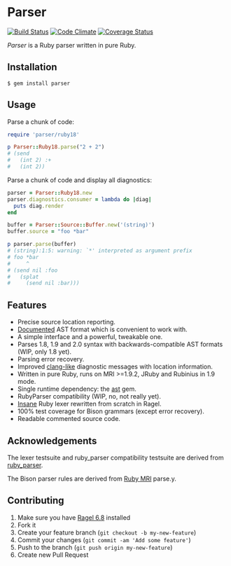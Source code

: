 # Parser

[![Build Status](https://travis-ci.org/whitequark/parser.png?branch=master)](https://travis-ci.org/whitequark/parser)
[![Code Climate](https://codeclimate.com/github/whitequark/parser.png)](https://codeclimate.com/github/whitequark/parser)
[![Coverage Status](https://coveralls.io/repos/whitequark/parser/badge.png?branch=master)](https://coveralls.io/r/whitequark/parser)

_Parser_ is a Ruby parser written in pure Ruby.

## Installation

    $ gem install parser

## Usage

Parse a chunk of code:
``` ruby
require 'parser/ruby18'

p Parser::Ruby18.parse("2 + 2")
# (send
#   (int 2) :+
#   (int 2))
```

Parse a chunk of code and display all diagnostics:
``` ruby
parser = Parser::Ruby18.new
parser.diagnostics.consumer = lambda do |diag|
  puts diag.render
end

buffer = Parser::Source::Buffer.new('(string)')
buffer.source = "foo *bar"

p parser.parse(buffer)
# (string):1:5: warning: `*' interpreted as argument prefix
# foo *bar
#     ^
# (send nil :foo
#   (splat
#     (send nil :bar)))

```

## Features

 * Precise source location reporting.
 * [Documented](AST_FORMAT.md) AST format which is convenient to work with.
 * A simple interface and a powerful, tweakable one.
 * Parses 1.8, 1.9 and 2.0 syntax with backwards-compatible AST formats (WIP, only 1.8 yet).
 * Parsing error recovery.
 * Improved [clang-like][] diagnostic messages with location information.
 * Written in pure Ruby, runs on MRI >=1.9.2, JRuby and Rubinius in 1.9 mode.
 * Single runtime dependency: the [ast][] gem.
 * RubyParser compatibility (WIP, no, not really yet).
 * [Insane][insane-lexer] Ruby lexer rewritten from scratch in Ragel.
 * 100% test coverage for Bison grammars (except error recovery).
 * Readable commented source code.

  [clang-like]: clang.llvm.org/diagnostics.html
  [ast]: http://rubygems.org/gems/ast
  [insane-lexer]: http://whitequark.org/blog/2013/04/01/ruby-hacking-guide-ch-11-finite-state-lexer/

## Acknowledgements

The lexer testsuite and ruby_parser compatibility testsuite are derived from [ruby_parser](http://github.com/seattlerb/ruby_parser).

The Bison parser rules are derived from [Ruby MRI](http://github.com/ruby/ruby) parse.y.

## Contributing

1. Make sure you have [Ragel 6.8](http://www.complang.org/ragel/) installed
2. Fork it
3. Create your feature branch (`git checkout -b my-new-feature`)
4. Commit your changes (`git commit -am 'Add some feature'`)
5. Push to the branch (`git push origin my-new-feature`)
6. Create new Pull Request
